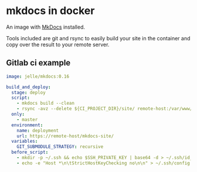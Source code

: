 # mkdocs in docker

An image with [MkDocs](http://www.mkdocs.org/) installed.

Tools included are git and rsync to easily build your site in the container
and copy over the result to your remote server.

## Gitlab ci example

```yaml
image: jelle/mkdocs:0.16

build_and_deploy:
  stage: deploy
  script:
    - mkdocs build --clean
    - rsync -avz --delete ${CI_PROJECT_DIR}/site/ remote-host:/var/www/html/mkdocs-site
  only:
    - master
  environment:
    name: deployment
    url: https://remote-host/mkdocs-site/
  variables:
    GIT_SUBMODULE_STRATEGY: recursive
  before_script:
    - mkdir -p ~/.ssh && echo $SSH_PRIVATE_KEY | base64 -d > ~/.ssh/id_rsa && chmod 600 ~/.ssh/id_rsa
    - echo -e "Host *\n\tStrictHostKeyChecking no\n\n" > ~/.ssh/config
```
